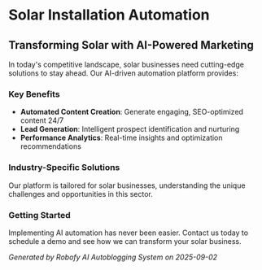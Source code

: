 # Solar Installation Automation

## Transforming Solar with AI-Powered Marketing

In today's competitive landscape, solar businesses need cutting-edge solutions to stay ahead. Our AI-driven automation platform provides:

### Key Benefits
- **Automated Content Creation**: Generate engaging, SEO-optimized content 24/7
- **Lead Generation**: Intelligent prospect identification and nurturing
- **Performance Analytics**: Real-time insights and optimization recommendations

### Industry-Specific Solutions
Our platform is tailored for solar businesses, understanding the unique challenges and opportunities in this sector.

### Getting Started
Implementing AI automation has never been easier. Contact us today to schedule a demo and see how we can transform your solar business.

*Generated by Robofy AI Autoblogging System on 2025-09-02*

